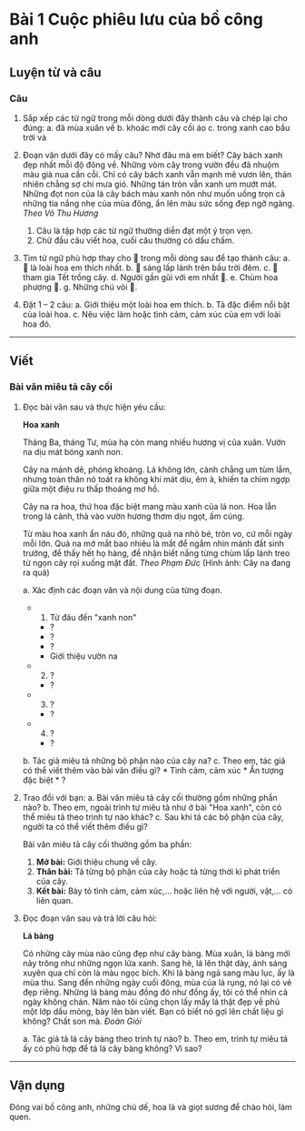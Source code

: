 # Bài 1 Cuộc phiêu lưu của bồ công anh

## Luyện từ và câu

### Câu

1.  Sắp xếp các từ ngữ trong mỗi dòng dưới đây thành câu và chép lại cho đúng:
    a. đã mùa xuân về
    b. khoác mới cây cối áo
    c. trong xanh cao bầu trời và

2.  Đoạn văn dưới đây có mấy câu? Nhờ đâu mà em biết?
    Cây bách xanh đẹp nhất mỗi độ đông về. Những vòm cây trong vườn đều đã nhuộm màu già nua cần cỗi. Chỉ có cây bách xanh vẫn mạnh mẽ vươn lên, thản nhiên chẳng sợ chi mưa gió. Những tán tròn vẫn xanh um mướt mát. Những đọt non của lá cây bách màu xanh nõn như muốn uống trọn cả những tia nắng nhẹ của mùa đông, ẩn lên màu sức sống đẹp ngỡ ngàng.
    *Theo Võ Thu Hương*

    1.  Câu là tập hợp các từ ngữ thường diễn đạt một ý trọn vẹn.
    2.  Chữ đầu câu viết hoa, cuối câu thường có dấu chấm.

3.  Tìm từ ngữ phù hợp thay cho 🌸 trong mỗi dòng sau để tạo thành câu:
    a. 🌸 là loài hoa em thích nhất.
    b. 🌸 sáng lấp lánh trên bầu trời đêm.
    c. 🌸 tham gia Tết trồng cây.
    d. Người gần gũi với em nhất 🌸.
    e. Chùm hoa phượng 🌸.
    g. Những chú vỏi 🌸.

4.  Đặt 1 – 2 câu:
    a. Giới thiệu một loài hoa em thích.
    b. Tả đặc điểm nổi bật của loài hoa.
    c. Nêu việc làm hoặc tình cảm, cảm xúc của em với loài hoa đó.

---

## Viết

### Bài văn miêu tả cây cối

1.  Đọc bài văn sau và thực hiện yêu cầu:

    **Hoa xanh**

    Tháng Ba, tháng Tư, mùa hạ còn mang nhiều hương vị của xuân. Vườn na dịu mát bóng xanh non.

    Cây na mảnh dẻ, phóng khoáng. Lá không lớn, cành chẳng um tùm lắm, nhưng toàn thân nó toát ra không khí mát dịu, êm ả, khiến ta chìm ngợp giữa một điệu ru thấp thoáng mơ hồ.

    Cây na ra hoa, thứ hoa đặc biệt mang màu xanh của lá non. Hoa lẫn trong lá cành, thả vào vườn hương thơm dịu ngọt, ấm cúng.

    Từ màu hoa xanh ẩn náu đó, những quả na nhỏ bé, tròn vo, cứ mỗi ngày mỗi lớn. Quả na mở mắt bao nhiêu là mắt để ngắm nhìn mảnh đất sinh trưởng, để thấy hết họ hàng, để nhận biết nắng từng chùm lấp lánh treo từ ngọn cây rọi xuống mặt đất.
    *Theo Phạm Đức*
    (Hình ảnh: Cây na đang ra quả)

    a. Xác định các đoạn văn và nội dung của từng đoạn.
    *   1. Từ đâu đến "xanh non"
        *   ?
        *   ?
        *   ?
        *   Giới thiệu vườn na
    *   2. ?
        *   ?
    *   3. ?
        *   ?
    *   4. ?
        *   ?

    b. Tác giả miêu tả những bộ phận nào của cây na?
    c. Theo em, tác giả có thể viết thêm vào bài văn điều gì?
        *   Tình cảm, cảm xúc
        *   Ấn tượng đặc biệt
        *   ?

2.  Trao đổi với bạn:
    a. Bài văn miêu tả cây cối thường gồm những phần nào?
    b. Theo em, ngoài trình tự miêu tả như ở bài "Hoa xanh", còn có thể miêu tả theo trình tự nào khác?
    c. Sau khi tả các bộ phận của cây, người ta có thể viết thêm điều gì?

    Bài văn miêu tả cây cối thường gồm ba phần:
    1.  **Mở bài:** Giới thiệu chung về cây.
    2.  **Thân bài:** Tả từng bộ phận của cây hoặc tả từng thời kì phát triển của cây.
    3.  **Kết bài:** Bày tỏ tình cảm, cảm xúc,... hoặc liên hệ với người, vật,... có liên quan.

3.  Đọc đoạn văn sau và trả lời câu hỏi:

    **Lá bàng**

    Có những cây mùa nào cũng đẹp như cây bàng. Mùa xuân, lá bàng mới nảy trông như những ngọn lửa xanh. Sang hè, lá lên thật dày, ánh sáng xuyên qua chỉ còn là màu ngọc bích. Khi lá bàng ngả sang màu lục, ấy là mùa thu. Sang đến những ngày cuối đông, mùa của lá rụng, nó lại có vẻ đẹp riêng. Những lá bàng màu đồng đó như đồng ấy, tôi có thể nhìn cả ngày không chán. Năm nào tôi cũng chọn lấy mấy lá thật đẹp về phủ một lớp dầu mỏng, bày lên bàn viết. Bạn có biết nó gợi lên chất liệu gì không? Chất son mà.
    *Đoàn Giỏi*

    a. Tác giả tả lá cây bàng theo trình tự nào?
    b. Theo em, trình tự miêu tả ấy có phù hợp để tả lá cây bàng không? Vì sao?

---

## Vận dụng

Đóng vai bồ công anh, những chú dế, hoa là và giọt sương để chào hỏi, làm quen.
